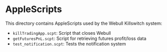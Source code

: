# AppleScripts

This directory contains AppleScripts used by the Webull Killswitch system:

- `killTradingApp.scpt`: Script that closes Webull
- `getFuturesPnL.scpt`: Script for retrieving futures profit/loss data
- `test_notification.scpt`: Tests the notification system
